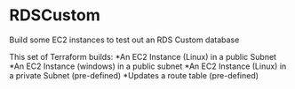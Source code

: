 
# RDSCustom

Build some EC2 instances to test out an RDS Custom database

This set of Terraform builds:
    *An EC2 Instance (Linux) in a public Subnet
    *An EC2 Instance (windows) in a public subnet
    *An EC2 Instance (Linux) in a private Subnet (pre-defined)
    *Updates a route table (pre-defined)
